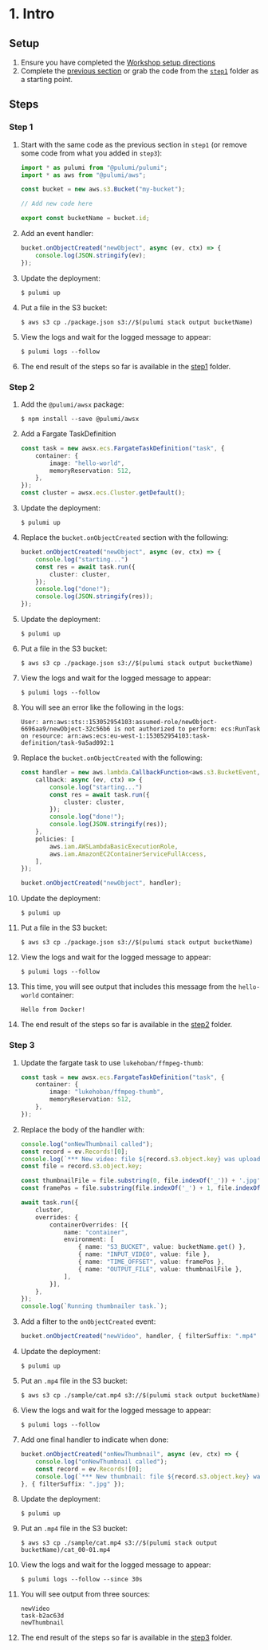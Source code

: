 # 1. Intro

## Setup

1. Ensure you have completed the [Workshop setup directions](../README.md)
1. Complete the [previous section](../1.Intro) or grab the code from the [`step1`](../1.Intro/step1) folder as a starting point. 

## Steps

### Step 1

1. Start with the same code as the previous section in `step1` (or remove some code from what you added in `step3`):

    ```typescript
    import * as pulumi from "@pulumi/pulumi";
    import * as aws from "@pulumi/aws";

    const bucket = new aws.s3.Bucket("my-bucket");

    // Add new code here

    export const bucketName = bucket.id;
    ```

1. Add an event handler:

    ```typescript
    bucket.onObjectCreated("newObject", async (ev, ctx) => {
        console.log(JSON.stringify(ev);
    });
    ```

1. Update the deployment:

    ```
    $ pulumi up
    ```

1. Put a file in the S3 bucket:

    ```
    $ aws s3 cp ./package.json s3://$(pulumi stack output bucketName)
    ```

1. View the logs and wait for the logged message to appear:

    ```
    $ pulumi logs --follow
    ```

1. The end result of the steps so far is available in the [step1](./step1) folder.

### Step 2

1. Add the `@pulumi/awsx` package:

    ```
    $ npm install --save @pulumi/awsx
    ```
    
1. Add a Fargate TaskDefinition

    ```typescript
    const task = new awsx.ecs.FargateTaskDefinition("task", {
        container: {
            image: "hello-world",
            memoryReservation: 512,
        },
    });
    const cluster = awsx.ecs.Cluster.getDefault();
    ```

1. Update the deployment:

    ```
    $ pulumi up
    ```

1. Replace the `bucket.onObjectCreated` section with the following:

    ```typescript
    bucket.onObjectCreated("newObject", async (ev, ctx) => {
        console.log("starting...")
        const res = await task.run({
            cluster: cluster,
        });
        console.log("done!");
        console.log(JSON.stringify(res));
    });
    ```

1. Update the deployment:

    ```
    $ pulumi up
    ```

1. Put a file in the S3 bucket:

    ```
    $ aws s3 cp ./package.json s3://$(pulumi stack output bucketName)
    ```

1. View the logs and wait for the logged message to appear:

    ```
    $ pulumi logs --follow
    ```

1. You will see an error like the following in the logs:

    ```
    User: arn:aws:sts::153052954103:assumed-role/newObject-6696aa9/newObject-32c56b6 is not authorized to perform: ecs:RunTask on resource: arn:aws:ecs:eu-west-1:153052954103:task-definition/task-9a5ad092:1
    ```

1. Replace the `bucket.onObjectCreated` with the following:

    ```typescript
    const handler = new aws.lambda.CallbackFunction<aws.s3.BucketEvent, void>("newObject", {
        callback: async (ev, ctx) => {
            console.log("starting...")
            const res = await task.run({
                cluster: cluster,
            });
            console.log("done!");
            console.log(JSON.stringify(res));
        },
        policies: [
            aws.iam.AWSLambdaBasicExecutionRole,
            aws.iam.AmazonEC2ContainerServiceFullAccess,
        ],
    });

    bucket.onObjectCreated("newObject", handler);
    ```

1. Update the deployment:

    ```
    $ pulumi up
    ```

1. Put a file in the S3 bucket:

    ```
    $ aws s3 cp ./package.json s3://$(pulumi stack output bucketName)
    ```

1. View the logs and wait for the logged message to appear:

    ```
    $ pulumi logs --follow
    ```

1. This time, you will see output that includes this message from the `hello-world` container:

    ```
    Hello from Docker!
    ```

1. The end result of the steps so far is available in the [step2](./step2) folder.

### Step 3

1. Update the fargate task to use `lukehoban/ffmpeg-thumb`:

    ```typescript
    const task = new awsx.ecs.FargateTaskDefinition("task", {
        container: {
            image: "lukehoban/ffmpeg-thumb",
            memoryReservation: 512,
        },
    });
    ```

1. Replace the body of the handler with:

    ```typescript
    console.log("onNewThumbnail called");
    const record = ev.Records![0];
    console.log(`*** New video: file ${record.s3.object.key} was uploaded at ${record.eventTime}.`);
    const file = record.s3.object.key;

    const thumbnailFile = file.substring(0, file.indexOf('_')) + '.jpg';
    const framePos = file.substring(file.indexOf('_') + 1, file.indexOf('.')).replace('-', ':');

    await task.run({
        cluster,
        overrides: {
            containerOverrides: [{
                name: "container",
                environment: [
                    { name: "S3_BUCKET", value: bucketName.get() },
                    { name: "INPUT_VIDEO", value: file },
                    { name: "TIME_OFFSET", value: framePos },
                    { name: "OUTPUT_FILE", value: thumbnailFile },
                ],
            }],
        },
    });
    console.log(`Running thumbnailer task.`);
    ```

1. Add a filter to the `onObjectCreated` event:

    ```typescript
    bucket.onObjectCreated("newVideo", handler, { filterSuffix: ".mp4" });
    ```

1. Update the deployment:

    ```
    $ pulumi up
    ```

1. Put an `.mp4` file in the S3 bucket:

    ```
    $ aws s3 cp ./sample/cat.mp4 s3://$(pulumi stack output bucketName)
    ```

1. View the logs and wait for the logged message to appear:

    ```
    $ pulumi logs --follow
    ```

1. Add one final handler to indicate when done:

    ```typescript
    bucket.onObjectCreated("onNewThumbnail", async (ev, ctx) => {
        console.log("onNewThumbnail called");
        const record = ev.Records![0];
        console.log(`*** New thumbnail: file ${record.s3.object.key} was saved at ${record.eventTime}.`);
    }, { filterSuffix: ".jpg" });
    ```

1. Update the deployment:

    ```
    $ pulumi up
    ```

1. Put an `.mp4` file in the S3 bucket:

    ```
    $ aws s3 cp ./sample/cat.mp4 s3://$(pulumi stack output bucketName)/cat_00-01.mp4
    ```

1. View the logs and wait for the logged message to appear:

    ```
    $ pulumi logs --follow --since 30s
    ```

1. You will see output from three sources:

    ```
    newVideo
    task-b2ac63d
    newThumbnail
    ```

1. The end result of the steps so far is available in the [step3](./step3) folder.